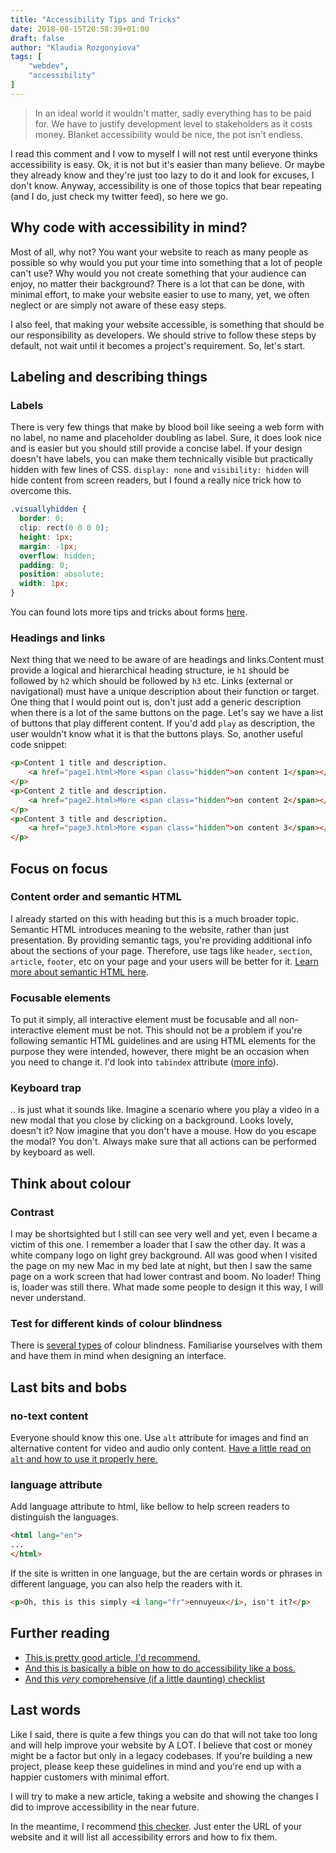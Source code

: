 ```yaml
---
title: "Accessibility Tips and Tricks"
date: 2018-08-15T20:58:39+01:00
draft: false
author: "Klaudia Rozgonyiova"
tags: [
    "webdev",
    "accessibility"
]
---
```


> In an ideal world it wouldn't matter, sadly everything has to be paid for. We have to justify development level to stakeholders as it costs money. Blanket accessibility would be nice, the pot isn't endless.

I read this comment and I vow to myself I will not rest until everyone thinks accessibility is easy. Ok, it is not but it's easier than many believe. Or maybe they already know and they're just too lazy to do it and look for excuses, I don't know. Anyway, accessibility is one of those topics that bear repeating (and I do, just check my twitter feed), so here we go. 


## Why code with accessibility in mind? 

Most of all, why not? You want your website to reach as many people as possible so why would you put your time into something that a lot of people can't use? Why would you not create something that your audience can enjoy, no matter their background? There is a lot that can be done, with minimal effort, to make your website easier to use to many, yet, we often neglect or are simply not aware of these easy steps. 

I also feel, that making your website accessible, is something that should be our responsibility as developers. We should strive to follow these steps by default, not wait until it becomes a project's requirement. So, let's start.

## Labeling and describing things
### Labels
There is very few things that make by blood boil like seeing a web form with no label, no name and placeholder doubling as label. Sure, it does look nice and is easier but you should still provide a concise label. If your design doesn't have labels, you can make them technically visible but practically hidden with few lines of CSS. `display: none` and `visibility: hidden` will hide content from screen readers, but I found a really nice trick how to overcome this.
``` css
.visuallyhidden {
  border: 0;
  clip: rect(0 0 0 0);
  height: 1px;
  margin: -1px;
  overflow: hidden;
  padding: 0;
  position: absolute;
  width: 1px;
}
```
You can found lots more tips and tricks about forms [here](https://www.w3.org/WAI/tutorials/forms/).

### Headings and links
Next thing that we need to be aware of are headings and links.Content must provide a logical and hierarchical heading structure, ie `h1` should be followed by `h2` which should be followed by `h3` etc. Links (external or navigational) must have a unique description about their function or target. One thing that I would point out is, don't just add a generic description when there is a lot of the same buttons on the page. Let's say we have a list of buttons that play different content. If you'd add `play` as description, the user wouldn't know what it is that the buttons plays. So, another useful code snippet:
``` html
<p>Content 1 title and description. 
    <a href="page1.html>More <span class="hidden">on content 1</span></a>
</p>
<p>Content 2 title and description. 
    <a href="page2.html>More <span class="hidden">on content 2</span></a>
</p>
<p>Content 3 title and description. 
    <a href="page3.html>More <span class="hidden">on content 3</span></a>
</p>  
```


## Focus on focus
### Content order and semantic HTML
I already started on this with heading but this is a much broader topic. Semantic HTML introduces meaning to the website, rather than just presentation. By providing semantic tags, you're providing additional info about the sections of your page. Therefore, use tags like `header`, `section`, `article`, `footer`, etc on your page and your users will be better for it. [Learn more about semantic HTML here](https://www.lifewire.com/why-use-semantic-html-3468271). 

### Focusable elements
To put it simply, all interactive element must be focusable and all non-interactive element must be not. This should not be a problem if you're following semantic HTML guidelines and are using HTML elements for the purpose they were intended, however, there might be an occasion when you need to change it. I'd look into `tabindex` attribute ([more info](https://www.w3schools.com/tags/att_global_tabindex.asp)). 

### Keyboard trap
.. is just what it sounds like. Imagine a scenario where you play a video in a new modal that you close by clicking on a background. Looks lovely, doesn't it? Now imagine that you don't have a mouse. How do you escape the modal? You don't. Always make sure that all actions can be performed by keyboard as well. 


## Think about colour
### Contrast
I may be shortsighted but I still can see very well and yet, even I became a victim of this one. I remember a loader that I saw the other day. It was a white company logo on light grey background. All was good when I visited the page on my new Mac in my bed late at night, but then I saw the same page on a work screen that had lower contrast and boom. No loader! Thing is, loader was still there. What made some people to design it this way, I will never understand.

### Test for different kinds of colour blindness

There is [several types](https://webaim.org/articles/visual/colorblind) of colour blindness. Familiarise yourselves with them and have them in mind when designing an interface. 

## Last bits and bobs

### no-text content

Everyone should know this one. Use `alt` attribute for images and find an alternative content for video and audio only content. [Have a little read on `alt` and how to use it properly here.](https://a11yproject.com/posts/alt-text/)

### language attribute
Add language attribute to html, like bellow to help screen readers to distinguish the languages. 
```html
<html lang="en">
...
</html>
```
If the site is written in one language, but the are certain words or phrases in different language, you can also help the readers with it.
```html
<p>Oh, this is this simply <i lang="fr">ennuyeux</i>, isn't it?</p>
```

## Further reading
* [This is pretty good article, I'd recommend.](https://medium.com/alistapart/writing-html-with-accessibility-in-mind-a62026493412)
* [And this is basically a bible on how to do accessibility like a boss.](https://a11yproject.com/)
* [And this *very* comprehensive (if a little daunting) checklist](https://www.wuhcag.com/wcag-checklist/)

## Last words
Like I said, there is quite a few things you can do that will not take too long and will help improve your website by A LOT. I believe that cost or money might be a factor but only in a legacy codebases. If you're building a new project, please keep these guidelines in mind and you're end up with a happier customers with minimal effort. 

I will try to make a new article, taking a website and showing the changes I did to improve accessibility in the near future. 

In the meantime, I recommend [this checker](https://achecker.ca/checker/index.php). Just enter the URL of your website and it will list all accessibility errors and how to fix them. 
